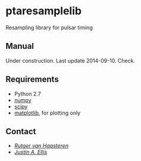 # ptaresamplelib #

Resampling library for pulsar timing


## Manual ##
Under construction. Last update 2014-09-10. Check.


## Requirements ##

* Python 2.7
* [numpy](http://numpy.scipy.org)
* [scipy](http://numpy.scipy.org)
* [matplotlib](http://matplotlib.org), for plotting only

## Contact ##

* [_Rutger van Haasteren_](mailto:vhaasteren@gmail.com)
* [_Justin A. Ellis_](mailto:justin.ellis18@gmail.com)


